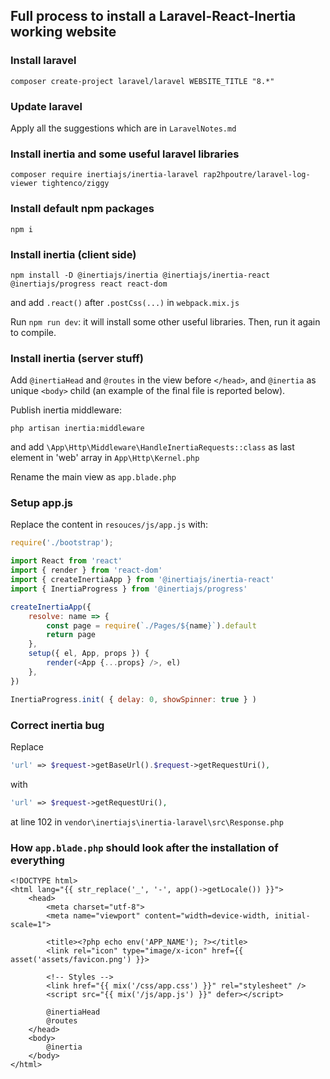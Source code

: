 ## Full process to install a Laravel-React-Inertia working website

### Install laravel
```
composer create-project laravel/laravel WEBSITE_TITLE "8.*"
```

### Update laravel
Apply all the suggestions which are in `LaravelNotes.md`

### Install inertia and some useful laravel libraries
```
composer require inertiajs/inertia-laravel rap2hpoutre/laravel-log-viewer tightenco/ziggy
```

### Install default npm packages
```
npm i
```

### Install inertia (client side)
```
npm install -D @inertiajs/inertia @inertiajs/inertia-react @inertiajs/progress react react-dom
```
and add `.react()` after `.postCss(...)` in `webpack.mix.js`

Run `npm run dev`: it will install some other useful libraries. Then, run it again to compile.

### Install inertia (server stuff)
Add `@inertiaHead` and `@routes` in the view before `</head>`, and `@inertia` as unique `<body>` child (an example of the final file is reported below).

Publish inertia middleware:
```
php artisan inertia:middleware
```
and add `\App\Http\Middleware\HandleInertiaRequests::class` as last element in 'web' array in `App\Http\Kernel.php`

Rename the main view as `app.blade.php`

### Setup app.js
Replace the content in `resouces/js/app.js` with:
```js
require('./bootstrap');

import React from 'react'
import { render } from 'react-dom'
import { createInertiaApp } from '@inertiajs/inertia-react'
import { InertiaProgress } from '@inertiajs/progress'

createInertiaApp({
    resolve: name => {
        const page = require(`./Pages/${name}`).default
        return page
    },
    setup({ el, App, props }) {
        render(<App {...props} />, el)
    },
})

InertiaProgress.init( { delay: 0, showSpinner: true } )
```

### Correct inertia bug
Replace
```php
'url' => $request->getBaseUrl().$request->getRequestUri(),
```
with
```php
'url' => $request->getRequestUri(),
```
at line 102 in `vendor\inertiajs\inertia-laravel\src\Response.php`


### How `app.blade.php` should look after the installation of everything
```
<!DOCTYPE html>
<html lang="{{ str_replace('_', '-', app()->getLocale()) }}">
    <head>
        <meta charset="utf-8">
        <meta name="viewport" content="width=device-width, initial-scale=1">

        <title><?php echo env('APP_NAME'); ?></title>
        <link rel="icon" type="image/x-icon" href={{ asset('assets/favicon.png') }}>

        <!-- Styles -->
        <link href="{{ mix('/css/app.css') }}" rel="stylesheet" />
        <script src="{{ mix('/js/app.js') }}" defer></script>

        @inertiaHead
        @routes
    </head>
    <body>
        @inertia
    </body>
</html>
```